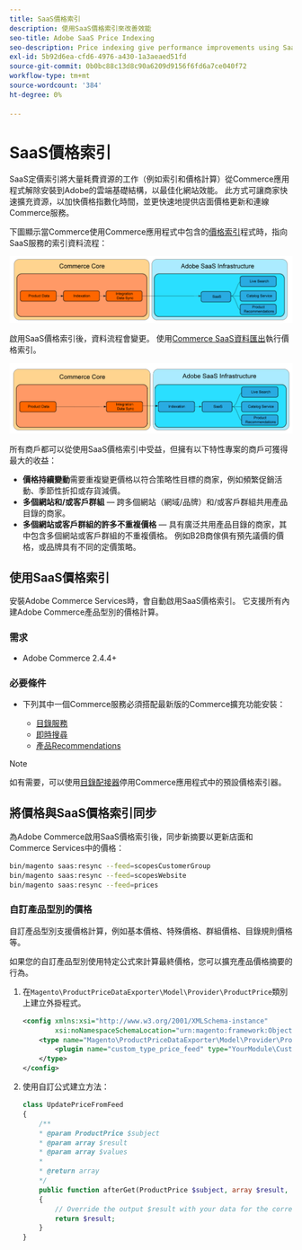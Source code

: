 ```yaml
---
title: SaaS價格索引
description: 使用SaaS價格索引來改善效能
seo-title: Adobe SaaS Price Indexing
seo-description: Price indexing give performance improvements using SaaS infrastructure
exl-id: 5b92d6ea-cfd6-4976-a430-1a3aeaed51fd
source-git-commit: 0b0bc88c13d8c90a6209d9156f6fd6a7ce040f72
workflow-type: tm+mt
source-wordcount: '384'
ht-degree: 0%

---
```


# SaaS價格索引

SaaS定價索引將大量耗費資源的工作（例如索引和價格計算）從Commerce應用程式解除安裝到Adobe的雲端基礎結構，以最佳化網站效能。 此方式可讓商家快速擴充資源，以加快價格指數化時間，並更快速地提供店面價格更新和連線Commerce服務。

下圖顯示當Commerce使用Commerce應用程式中包含的[價格索引](https://experienceleague.adobe.com/en/docs/commerce-operations/configuration-guide/cli/manage-indexers)程式時，指向SaaS服務的索引資料流程：

![預設資料流程](assets/old_way.png)

啟用SaaS價格索引後，資料流程會變更。 使用[Commerce SaaS資料匯出](../data-export/data-synchronization.md)執行價格索引。

![SaaS價格索引資料流程](assets/new_way.png)

所有商戶都可以從使用SaaS價格索引中受益，但擁有以下特性專案的商戶可獲得最大的收益：

* **價格持續變動**&#x200B;需要重複變更價格以符合策略性目標的商家，例如頻繁促銷活動、季節性折扣或存貨減價。
* **多個網站和/或客戶群組** — 跨多個網站（網域/品牌）和/或客戶群組共用產品目錄的商家。
* **多個網站或客戶群組的許多不重複價格** — 具有廣泛共用產品目錄的商家，其中包含多個網站或客戶群組的不重複價格。 例如B2B商傢俱有預先議價的價格，或品牌具有不同的定價策略。

## 使用SaaS價格索引

安裝Adobe Commerce Services時，會自動啟用SaaS價格索引。 它支援所有內建Adobe Commerce產品型別的價格計算。

### 需求

* Adobe Commerce 2.4.4+

### 必要條件

* 下列其中一個Commerce服務必須搭配最新版的Commerce擴充功能安裝：

   * [目錄服務](../catalog-service/overview.md)
   * [即時搜尋](../live-search/overview.md)
   * [產品Recommendations](../product-recommendations/guide-overview.md)


>[!NOTE]
>
>如有需要，可以使用[目錄配接器](catalog-adapter.md)停用Commerce應用程式中的預設價格索引器。

## 將價格與SaaS價格索引同步

為Adobe Commerce啟用SaaS價格索引後，同步新摘要以更新店面和Commerce Services中的價格：

```bash
bin/magento saas:resync --feed=scopesCustomerGroup
bin/magento saas:resync --feed=scopesWebsite
bin/magento saas:resync --feed=prices
```

### 自訂產品型別的價格

自訂產品型別支援價格計算，例如基本價格、特殊價格、群組價格、目錄規則價格等。

如果您的自訂產品型別使用特定公式來計算最終價格，您可以擴充產品價格摘要的行為。

1. 在`Magento\ProductPriceDataExporter\Model\Provider\ProductPrice`類別上建立外掛程式。

   ```xml
   <config xmlns:xsi="http://www.w3.org/2001/XMLSchema-instance"
           xsi:noNamespaceSchemaLocation="urn:magento:framework:ObjectManager/etc/config.xsd">
       <type name="Magento\ProductPriceDataExporter\Model\Provider\ProductPrice">
           <plugin name="custom_type_price_feed" type="YourModule\CustomProductType\Plugin\UpdatePriceFromFeed" />
       </type>
   </config>
   ```

1. 使用自訂公式建立方法：

   ```php
   class UpdatePriceFromFeed
   {
       /**
       * @param ProductPrice $subject
       * @param array $result
       * @param array $values
       *
       * @return array
       */
       public function afterGet(ProductPrice $subject, array $result, array $values) : array
       {
           // Override the output $result with your data for the corresponding products (see original method for details) 
           return $result;
       }
   }
   ```

